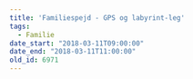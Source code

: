 ```yaml
---
title: 'Familiespejd - GPS og labyrint-leg'
tags:
  - Familie
date_start: "2018-03-11T09:00:00"
date_end: "2018-03-11T11:00:00"
old_id: 6971
---
```

